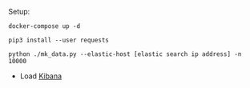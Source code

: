Setup:

`docker-compose up -d`

`pip3 install --user requests`

`python ./mk_data.py --elastic-host [elastic search ip address] -n 10000`

- Load [Kibana](http://localhost:5601/app/kibana#/dev_tools/console?_g=())
